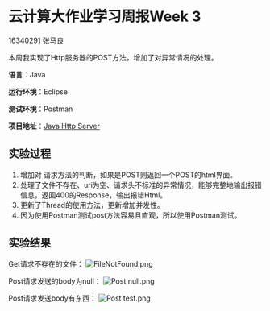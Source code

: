 # 云计算大作业学习周报Week 3

16340291 张马良

本周我实现了Http服务器的POST方法，增加了对异常情况的处理。

**语言**：Java

**运行环境**：Eclipse

**测试环境**：Postman

**项目地址**：[Java Http Server](https://github.com/PeanutADi/JavaSocketHttpServer)

## 实验过程

1. 增加对 请求方法的判断，如果是POST则返回一个POST的html界面。
2. 处理了文件不存在、uri为空、请求头不标准的异常情况，能够完整地输出报错信息，返回400的Response，输出报错Html。
3. 更新了Thread的使用方法，更新增加并发性。
4. 因为使用Postman测试post方法容易且直观，所以使用Postman测试。

## 实验结果

Get请求不存在的文件：
![FileNotFound.png](https://i.loli.net/2019/06/25/5d10f57981e0f12341.png)

Post请求发送的body为null：
![Post null.png](https://i.loli.net/2019/06/25/5d10f5799777429413.png)

Post请求发送body有东西：
![Post test.png](https://i.loli.net/2019/06/25/5d10f5799750939280.png)

